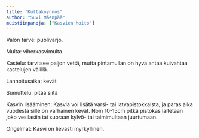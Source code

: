 ```yaml
---
title: "Kultaköynnös"
author: "Suvi Mäenpää"
muistiinpanoja: ["Kasvien hoito"]
---
```


Valon tarve: puolivarjo.  

Multa: viherkasvimulta

Kastelu: tarvitsee paljon vettä, mutta pintamullan on hyvä antaa kuivahtaa kastelujen välillä.

Lannoitusaika: kevät

Sumuttelu: pitää siitä

Kasvin lisääminen: Kasvia voi lisätä varsi- tai latvapistokkaista, ja paras aika vuodesta sille on varhainen kevät. Noin 10-15cm pitkä pistokas laitetaan joko vesilasiin tai suoraan kylvö- tai taimimultaan juurtumaan. 

Ongelmat: Kasvi on lievästi myrkyllinen.

